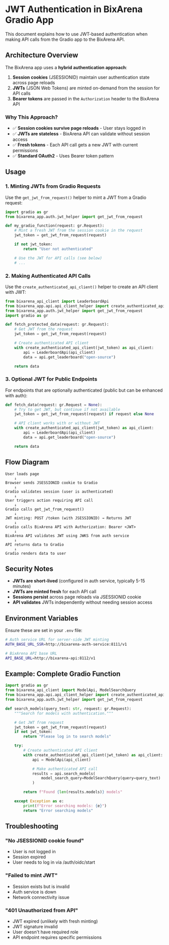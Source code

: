 # JWT Authentication in BixArena Gradio App

This document explains how to use JWT-based authentication when making API calls from the Gradio app to the BixArena API.

## Architecture Overview

The BixArena app uses a **hybrid authentication approach**:

1. **Session cookies** (JSESSIONID) maintain user authentication state across page reloads
2. **JWTs** (JSON Web Tokens) are minted on-demand from the session for API calls
3. **Bearer tokens** are passed in the `Authorization` header to the BixArena API

### Why This Approach?

- ✅ **Session cookies survive page reloads** - User stays logged in
- ✅ **JWTs are stateless** - BixArena API can validate without session access
- ✅ **Fresh tokens** - Each API call gets a new JWT with current permissions
- ✅ **Standard OAuth2** - Uses Bearer token pattern

## Usage

### 1. Minting JWTs from Gradio Requests

Use the `get_jwt_from_request()` helper to mint a JWT from a Gradio request:

```python
import gradio as gr
from bixarena_app.auth.jwt_helper import get_jwt_from_request

def my_gradio_function(request: gr.Request):
    # Mint a fresh JWT from the session cookie in the request
    jwt_token = get_jwt_from_request(request)

    if not jwt_token:
        return "User not authenticated"

    # Use the JWT for API calls (see below)
    # ...
```

### 2. Making Authenticated API Calls

Use the `create_authenticated_api_client()` helper to create an API client with JWT:

```python
from bixarena_api_client import LeaderboardApi
from bixarena_app.api.api_client_helper import create_authenticated_api_client
from bixarena_app.auth.jwt_helper import get_jwt_from_request
import gradio as gr

def fetch_protected_data(request: gr.Request):
    # Get JWT from the request
    jwt_token = get_jwt_from_request(request)

    # Create authenticated API client
    with create_authenticated_api_client(jwt_token) as api_client:
        api = LeaderboardApi(api_client)
        data = api.get_leaderboard("open-source")

    return data
```

### 3. Optional JWT for Public Endpoints

For endpoints that are optionally authenticated (public but can be enhanced with auth):

```python
def fetch_data(request: gr.Request = None):
    # Try to get JWT, but continue if not available
    jwt_token = get_jwt_from_request(request) if request else None

    # API client works with or without JWT
    with create_authenticated_api_client(jwt_token) as api_client:
        api = LeaderboardApi(api_client)
        data = api.get_leaderboard("open-source")

    return data
```

## Flow Diagram

```
User loads page
    ↓
Browser sends JSESSIONID cookie to Gradio
    ↓
Gradio validates session (user is authenticated)
    ↓
User triggers action requiring API call
    ↓
Gradio calls get_jwt_from_request()
    ↓
JWT minting: POST /token (with JSESSIONID) → Returns JWT
    ↓
Gradio calls BixArena API with Authorization: Bearer <JWT>
    ↓
BixArena API validates JWT using JWKS from auth service
    ↓
API returns data to Gradio
    ↓
Gradio renders data to user
```

## Security Notes

- **JWTs are short-lived** (configured in auth service, typically 5-15 minutes)
- **JWTs are minted fresh** for each API call
- **Sessions persist** across page reloads via JSESSIONID cookie
- **API validates** JWTs independently without needing session access

## Environment Variables

Ensure these are set in your `.env` file:

```bash
# Auth service URL for server-side JWT minting
AUTH_BASE_URL_SSR=http://bixarena-auth-service:8111/v1

# BixArena API base URL
API_BASE_URL=http://bixarena-api:8112/v1
```

## Example: Complete Gradio Function

```python
import gradio as gr
from bixarena_api_client import ModelApi, ModelSearchQuery
from bixarena_app.api.api_client_helper import create_authenticated_api_client
from bixarena_app.auth.jwt_helper import get_jwt_from_request

def search_models(query_text: str, request: gr.Request):
    """Search for models with authentication."""

    # Get JWT from request
    jwt_token = get_jwt_from_request(request)
    if not jwt_token:
        return "Please log in to search models"

    try:
        # Create authenticated API client
        with create_authenticated_api_client(jwt_token) as api_client:
            api = ModelApi(api_client)

            # Make authenticated API call
            results = api.search_models(
                model_search_query=ModelSearchQuery(query=query_text)
            )

        return f"Found {len(results.models)} models"

    except Exception as e:
        print(f"Error searching models: {e}")
        return "Error searching models"
```

## Troubleshooting

### "No JSESSIONID cookie found"

- User is not logged in
- Session expired
- User needs to log in via /auth/oidc/start

### "Failed to mint JWT"

- Session exists but is invalid
- Auth service is down
- Network connectivity issue

### "401 Unauthorized from API"

- JWT expired (unlikely with fresh minting)
- JWT signature invalid
- User doesn't have required role
- API endpoint requires specific permissions
